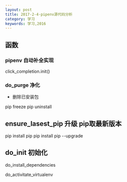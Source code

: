 ```yaml
---
layout: post
title: 2017-2-4-pipenv源代码分析
category: 学习
keywords: 学习,2016
---
```



## 函数

### pipenv 自动补全实现

click_completion.init()

### do_purge 净化

+ 删除已安装包


pip freeze 
pip uninstall 


## ensure_lasest_pip 升级 pip取最新版本

pip install pip 
pip install pip --upgrade


## do_init 初始化

do_install_dependencies

do_activitate_virtualenv

